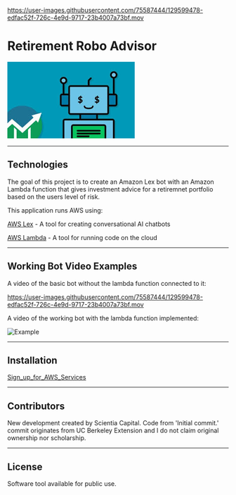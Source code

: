 

https://user-images.githubusercontent.com/75587444/129599478-edfac52f-726c-4e9d-9717-23b4007a73bf.mov

# Retirement Robo Advisor

![Retirement_Robo_Adcvisor](https://github.com/ScientiaCapital/Retirement-Robo-Advisor/blob/main/Video/roboAdvisorImage1.jpeg)

---

## Technologies

The goal of this project is to create an Amazon Lex bot with an Amazon Lambda function that gives investment advice for a retiremnet portfolio based on the users level of risk.  

This application runs AWS using:

[AWS Lex](https://aws.amazon.com/lex/) - A tool for creating conversational AI chatbots

[AWS Lambda](https://aws.amazon.com/lambda/) - A tool for running code on the cloud


---

## Working Bot Video Examples

A video of the basic bot without the lambda function connected to it:

https://user-images.githubusercontent.com/75587444/129599478-edfac52f-726c-4e9d-9717-23b4007a73bf.mov


A video of the working bot with the lambda function implemented:

![Example]()

---

## Installation 

[Sign_up_for_AWS_Services](https://aws.amazon.com/)


---

## Contributors

New development created by Scientia Capital. Code from 'Initial commit.' commit originates from UC Berkeley Extension and I do not claim original ownership nor scholarship.

---

## License

Software tool available for public use. 
